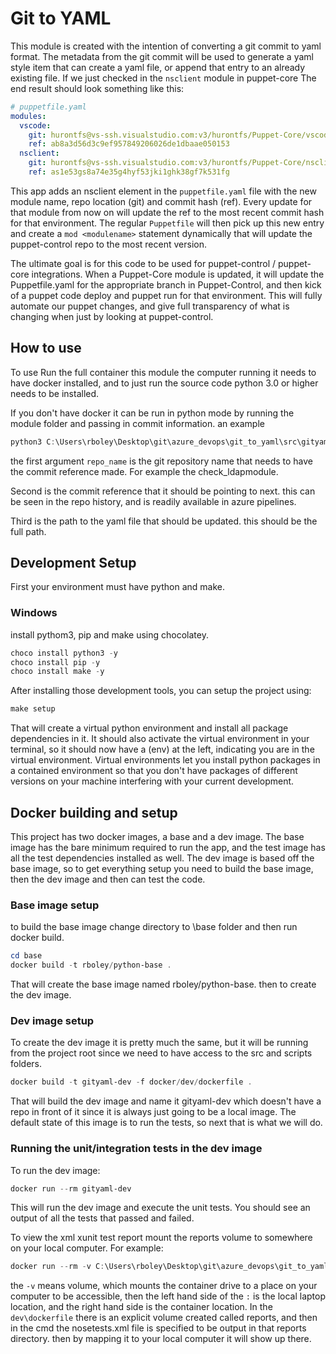 # Git to YAML

This module is created with the intention of converting a git commit to yaml format. The metadata
from the git commit will be used to generate a yaml style item that can create a yaml file, or
append that entry to an already existing file. If we just checked in the `nsclient` module in puppet-core The end result should look something like this:

``` yaml
# puppetfile.yaml
modules:
  vscode:
    git: hurontfs@vs-ssh.visualstudio.com:v3/hurontfs/Puppet-Core/vscode
    ref: ab8a3d56d3c9ef957849206026de1dbaae050153
  nsclient:
    git: hurontfs@vs-ssh.visualstudio.com:v3/hurontfs/Puppet-Core/nsclient
    ref: as1e53gs8a74e35g4hyf53jki1ghk38gf7k531fg
```

This app adds an nsclient element in the `puppetfile.yaml` file with the new module
name, repo location (git) and commit hash (ref). Every update for that module from now 
on will update the ref to the most recent commit hash for that environment. The regular 
`Puppetfile` will then pick up this new entry and create a `mod <modulename>` statement dynamically
that will update the puppet-control repo to the most recent version. 

The ultimate goal is for this code to be used for puppet-control / puppet-core integrations. 
When a Puppet-Core module is updated, it will update the Puppetfile.yaml for the 
appropriate branch in Puppet-Control, 
and then kick of a puppet code deploy and puppet run for that environment. 
This will fully automate our puppet changes, and give full transparency of 
what is changing when just by looking at puppet-control.

## How to use

To use Run the full container this module the computer running it needs to have docker installed,
and to just run the source code python 3.0 or higher needs to be installed.

If you don't have docker it can be run in python mode by running the module folder and passing in commit information. an example

``` powershell
python3 C:\Users\rboley\Desktop\git\azure_devops\git_to_yaml\src\gityaml 'repo_name' '1235456789' 'C:\Users\rboley\Desktop\git\azure_devops\git_to_yaml\src\gityaml\test.yaml'
```

the first argument `repo_name` is the git repository name that needs to have the commit reference made. For example the check_ldapmodule.

Second is the commit reference that it should be pointing to next. this can be seen in the repo history, and is readily available in azure pipelines.

Third is the path to the yaml file that should be updated. this should be the full path.

## Development Setup

First your environment must have python and make.

### Windows

install pythom3, pip and make using chocolatey.

``` powershell
choco install python3 -y
choco install pip -y
choco install make -y
```

After installing those development tools, you can setup the project using:

``` powershell
make setup
```

That will create a virtual python environment and install all package dependencies in it. 
It should also activate the virtual environment in your terminal, 
so it should now have a (env) at the left, indicating you are in the virtual environment. 
Virtual environments let you install python packages in a contained environment so that you 
don't have packages of different versions on your machine interfering with your current 
development.

## Docker building and setup

This project has two docker images, a base and a dev image. The base image has the bare minimum required to run the app, and the test image has all the test dependencies installed as well. The dev image is based off the base image, so to get everything setup you need to build the base image, then the dev image and then can test the code.

### Base image setup

to build the base image change directory to \base folder and then run docker build.

``` powershell
cd base
docker build -t rboley/python-base .
```

That will create the base image named rboley/python-base. then to create the dev image.

### Dev image setup

To create the dev image it is pretty much the same, but it will be running from the project root since we need to have access to the src and scripts folders.

``` powershell
docker build -t gityaml-dev -f docker/dev/dockerfile .
```

That will build the dev image and name it gityaml-dev which doesn't have a repo in front of it since it is always just going to be a local image. The default state of this image is to run the tests, so next that is what we will do.

### Running the unit/integration tests in the dev image

To run the dev image:

``` powershell
docker run --rm gityaml-dev
```

This will run the dev image and execute the unit tests. You should see an output of all the tests that passed and failed.

To view the xml xunit test report mount the reports volume to somewhere on your local computer. For example:

``` powershell
docker run --rm -v C:\Users\rboley\Desktop\git\azure_devops\git_to_yaml\reports:/reports gityaml-dev
```

the `-v` means volume, which mounts the container drive to a place on your computer to be accessible, then the left hand side of the `:` is the local laptop location, and the right hand side is the container location. In the `dev\dockerfile` there is an explicit volume created called reports, and then in the cmd the nosetests.xml file is specified to be output in that reports directory. then by mapping it to your local computer it will show up there.

